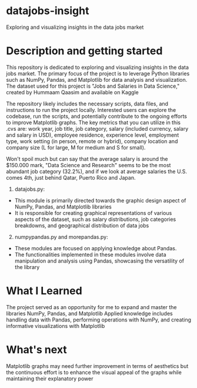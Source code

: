 # datajobs-insight
Exploring and visualizing insights in the data jobs market

# Description and getting started 
This repository is dedicated to exploring and visualizing insights in the data jobs market. The primary focus of the project is to leverage Python libraries such as NumPy, Pandas, and Matplotlib for data analysis and visualization. The dataset used for this project is "Jobs and Salaries in Data Science," created by Hummaam Qaasim and available on Kaggle

The repository likely includes the necessary scripts, data files, and instructions to run the project locally. Interested users can explore the codebase, run the scripts, and potentially contribute to the ongoing efforts to improve Matplotlib graphs. The key metrics that you can utilize in this .cvs are: work year, job title, job category, salary (included currency, salary and salary in USD), employee residence, experience level, employment type, work setting (in person, remote or hybrid), company location and company size (L for large, M for medium and S for small).

Won't spoil much but can say that the average salary is around the $150.000 mark, "Data Science and Research" seems to be the most abundant job category (32.2%), and if we look at average salaries the U.S. comes 4th, just behind Qatar, Puerto Rico and Japan.

1. datajobs.py:
* This module is primarily directed towards the graphic design aspect of NumPy, Pandas, and Matplotlib libraries
* It is responsible for creating graphical representations of various aspects of the dataset, such as salary distributions, job categories breakdowns, and geographical distribution of data jobs

2. numpypandas.py and morepandas.py:
* These modules are focused on applying knowledge about Pandas.
* The functionalities implemented in these modules involve data manipulation and analysis using Pandas, showcasing the versatility of the library

# What I Learned
The project served as an opportunity for me to expand and master the libraries NumPy, Pandas, and Matplotlib
Applied knowledge includes handling data with Pandas, performing operations with NumPy, and creating informative visualizations with Matplotlib

# What's next
Matplotlib graphs may need further improvement in terms of aesthetics but the continuous effort is to enhance the visual appeal of the graphs while maintaining their explanatory power
